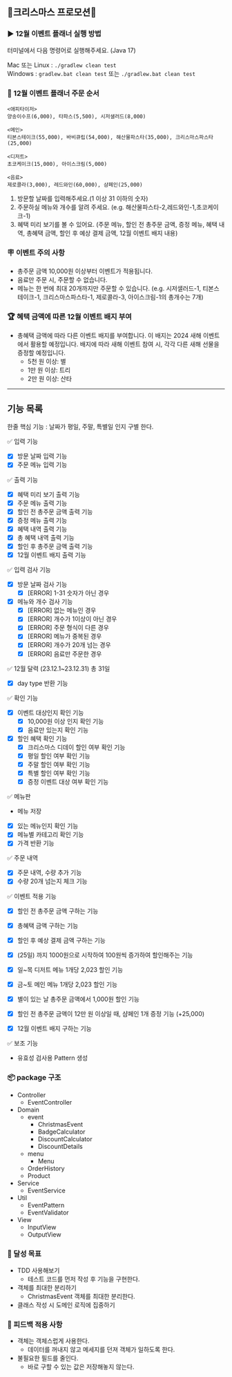 ## 🎄크리스마스 프로모션🎁

### ▶️ 12월 이벤트 플래너 실행 방법

터미널에서 다음 명령어로 실행해주세요. (Java 17)

Mac 또는 Linux : `./gradlew clean test`  
Windows : `gradlew.bat clean test` 또는 `./gradlew.bat clean test`

### 📆 12월 이벤트 플래너 주문 순서

```
<애피타이저>
양송이수프(6,000), 타파스(5,500), 시저샐러드(8,000)

<메인>
티본스테이크(55,000), 바비큐립(54,000), 해산물파스타(35,000), 크리스마스파스타(25,000)

<디저트>
초코케이크(15,000), 아이스크림(5,000)

<음료>
제로콜라(3,000), 레드와인(60,000), 샴페인(25,000)
```

1. 방문할 날짜를 입력해주세요.(1 이상 31 이하의 숫자)
2. 주문하실 메뉴와 개수를 알려 주세요. (e.g. 해산물파스타-2,레드와인-1,초코케이크-1)
3. 혜택 미리 보기를 볼 수 있어요.
   (주문 메뉴, 할인 전 총주문 금액, 증정 메뉴, 혜택 내역, 총혜택 금액, 할인 후 예상 결제 금액, 12월 이벤트 배지 내용)

### 🪧 이벤트 주의 사항

- 총주문 금액 10,000원 이상부터 이벤트가 적용됩니다.
- 음료만 주문 시, 주문할 수 없습니다.
- 메뉴는 한 번에 최대 20개까지만 주문할 수 있습니다.
  (e.g. 시저샐러드-1, 티본스테이크-1, 크리스마스파스타-1, 제로콜라-3, 아이스크림-1의 총개수는 7개)

### 🏆 혜택 금액에 따른 12월 이벤트 배지 부여

- 총혜택 금액에 따라 다른 이벤트 배지를 부여합니다. 이 배지는 2024 새해 이벤트에서 활용할 예정입니다. 배지에 따라 새해 이벤트 참여 시, 각각 다른 새해 선물을 증정할 예정입니다.
    - 5천 원 이상: 별
    - 1만 원 이상: 트리
    - 2만 원 이상: 산타

---

## 기능 목록

한줄 핵심 기능 : 날짜가 평일, 주말, 특별일 인지 구별 한다.

✅ 입력 기능

- [x] 방문 날짜 입력 기능
- [x] 주문 메뉴 입력 기능

✅ 출력 기능

- [x] 혜택 미리 보기 출력 기능
- [x] 주문 메뉴 출력 기능
- [x] 할인 전 총주문 금액 출력 기능
- [x] 증정 메뉴 출력 기능
- [x] 혜택 내역 출력 기능
- [x] 총 혜택 내역 출력 기능
- [x] 할인 후 총주문 금액 출력 기능
- [x] 12월 이벤트 배지 출력 기능

✅ 입력 검사 기능

- [x] 방문 날짜 검사 기능
    - [x] [ERROR] 1-31 숫자가 아닌 경우
- [x] 메뉴와 개수 검사 기능
    - [x] [ERROR] 없는 메뉴인 경우
    - [x] [ERROR] 개수가 1이상이 아닌 경우
    - [x] [ERROR] 주문 형식이 다른 경우
    - [x] [ERROR] 메뉴가 중복된 경우
    - [x] [ERROR] 개수가 20개 넘는 경우
    - [x] [ERROR] 음료만 주문한 경우

✅ 12월 달력 (23.12.1~23.12.31) 총 31일

- [x] day type 반환 기능

✅ 확인 기능

- [x] 이벤트 대상인지 확인 기능
    - [X] 10,000원 이상 인지 확인 기능
    - [x] 음료만 있는지 확인 기능
- [x] 할인 혜택 확인 기능
    - [x] 크리스마스 디데이 할인 여부 확인 기능
    - [x] 평일 할인 여부 확인 기능
    - [x] 주말 할인 여부 확인 기능
    - [X] 특별 할인 여부 확인 기능
    - [x] 증정 이벤트 대상 여부 확인 기능

✅ 메뉴판

- 메뉴 저장
- [x] 있는 메뉴인지 확인 기능
- [x] 메뉴별 카테고리 확인 기능
- [x] 가격 반환 기능

✅ 주문 내역

- [x] 주문 내역, 수량 추가 기능
- [x] 수량 20개 넘는지 체크 기능

✅ 이벤트 적용 기능

- [x] 할인 전 총주문 금액 구하는 기능
- [x] 총혜택 금액 구하는 기능
- [x] 할인 후 예상 결제 금액 구하는 기능

- [x] (25일) 까지 1000원으로 시작하여 100원씩 증가하여 할인해주는 기능
- [x] 일~목 디저트 메뉴 1개당 2,023 할인 기능
- [x] 금~토 메인 메뉴 1개당 2,023 할인 기능
- [x] 별이 있는 날 총주문 금액에서 1,000원 할인 기능
- [x] 할인 전 총주문 금액이 12만 원 이상일 때, 샴페인 1개 증정 기능 (+25,000)
- [x] 12월 이벤트 배지 구하는 기능

✅ 보조 기능

- 유효성 검사용 Pattern 생성

### 📦 package 구조

- Controller
    - EventController
- Domain
    - event
        - ChristmasEvent
        - BadgeCalculator
        - DiscountCalculator
        - DiscountDetails
    - menu
        - Menu
    - OrderHistory
    - Product
- Service
    - EventService
- Util
    - EventPattern
    - EventValidator
- View
    - InputView
    - OutputView

### 🚀 달성 목표

- TDD 사용해보기
    - 테스트 코드를 먼저 작성 후 기능을 구현한다.
- 객체를 최대한 분리하기
    - ChristmasEvent 객체를 최대한 분리한다.
- 클래스 작성 시 도메인 로직에 집중하기

### 📜 피드백 적용 사항

- 객체는 객체스럽게 사용한다.
    - 데이터를 꺼내지 않고 메세지를 던져 객체가 일하도록 한다.
- 불필요한 필드를 줄인다.
    - 바로 구할 수 있는 값은 저장해놓지 않는다.